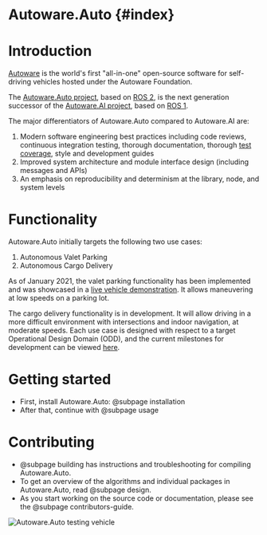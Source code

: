 Autoware.Auto {#index}
======================

# Introduction

[Autoware](https://www.autoware.org/) is the world's first "all-in-one" open-source software for self-driving vehicles hosted under the Autoware Foundation.

The [Autoware.Auto project](https://www.autoware.auto/), based on [ROS 2](https://index.ros.org/doc/ros2/), is the next generation successor of the [Autoware.AI project](https://www.autoware.ai/), based on [ROS 1](http://wiki.ros.org/Documentation).

The major differentiators of Autoware.Auto compared to Autoware.AI are:

1. Modern software engineering best practices including code reviews, continuous integration testing, thorough documentation, thorough [test coverage](coverage/index.html), style and development guides
2. Improved system architecture and module interface design (including messages and APIs)
3. An emphasis on reproducibility and determinism at the library, node, and system levels


# Functionality

Autoware.Auto initially targets the following two use cases:

1. Autonomous Valet Parking
2. Autonomous Cargo Delivery

As of January 2021, the valet parking functionality has been implemented and was showcased in a [live vehicle demonstration](https://www.youtube.com/watch?v=MC7n8vwiLcg). It allows maneuvering at low speeds on a parking lot.

The cargo delivery functionality is in development. It will allow driving in a more difficult environment with intersections and indoor navigation, at moderate speeds.
Each use case is designed with respect to a target Operational Design Domain (ODD), and the current milestones for development can be viewed [here](https://gitlab.com/autowarefoundation/autoware.auto/AutowareAuto/-/milestones).


# Getting started

* First, install Autoware.Auto: @subpage installation
* After that, continue with @subpage usage

# Contributing
* @subpage building has instructions and troubleshooting for compiling Autoware.Auto.
* To get an overview of the algorithms and individual packages in Autoware.Auto, read @subpage design.
* As you start working on the source code or documentation, please see the @subpage contributors-guide.

![Autoware.Auto testing vehicle](images/lexus.jpg)
